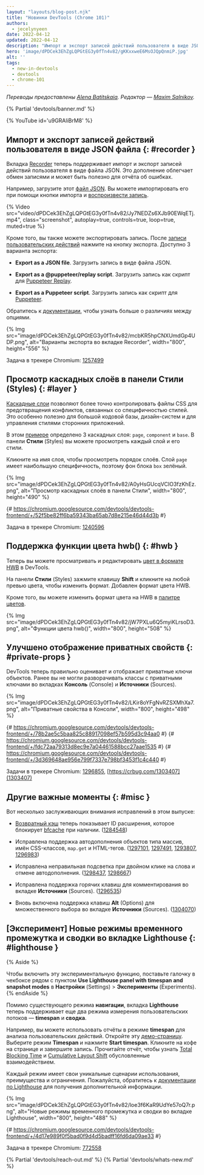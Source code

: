 ```yaml
---
layout: "layouts/blog-post.njk"
title: "Новинки DevTools (Chrome 101)"
authors:
  - jecelynyeen
date: 2022-04-12
updated: 2022-04-12
description: "Импорт и экспорт записей действий пользователя в виде JSON файла, поддержка функции цвета hwb(), просмотр каскадных слоёв во вкладке Стили и многое другое."
hero: 'image/dPDCek3EhZgLQPGtEG3y0fTn4v82/gKKxxweE6MsOJQpQnmiP.jpg'
alt: ''
tags:
  - new-in-devtools
  - devtools
  - chrome-101
---
```


*Переводы предоставлены [Alena Batitskaia](https://twitter.com/ABatickaya). Редактор — [Maxim Salnikov](https://twitter.com/webmaxru).*

{% Partial 'devtools/banner.md' %}

{% YouTube id='u9GRAliBrM8' %}
<!-- start: translation instructions -->
<!-- + 1. Remove the "draft: true" tag above when submitting PR -->
<!-- + 2. Provide translations under each of the English commented original content -->
<!-- + 3. Translate the "description" tag above -->
<!-- + 4. Translate all the <img> alt text -->
<!-- + 5. Update the whats-new.md file -->
<!-- end: translation instructions -->

<!-- ## Import and export recorded user flows as a JSON file  {: #recorder } -->
## Импорт и экспорт записей действий пользователя в виде JSON файла  {: #recorder }

<!-- The [Recorder](/docs/devtools/recorder) panel now supports importing and exporting user flow recordings as a JSON file. This addition makes it easier to share user flows and can be useful for bug reporting. -->
Вкладка [Recorder](/docs/devtools/recorder) теперь поддерживает импорт и экспорт записей действий пользователя в виде файла JSON. Это дополнение облегчает обмен записями и может быть полезно для отчёта об ошибках.

<!-- For example, download this [JSON file](https://storage.googleapis.com/web-dev-uploads/file/dPDCek3EhZgLQPGtEG3y0fTn4v82/vzQbv2rUfTz2DEmx06Gv.json). You can import it with the import button and [replay the user flow](/docs/devtools/recorder/#replay). -->
Например, загрузите этот [файл JSON](https://storage.googleapis.com/web-dev-uploads/file/dPDCek3EhZgLQPGtEG3y0fTn4v82/vzQbv2rUfTz2DEmx06Gv.json). Вы можете импортировать его при помощи кнопки импорта и [воспроизвести запись](/docs/devtools/recorder/#replay).

{% Video src="video/dPDCek3EhZgLQPGtEG3y0fTn4v82/Jy7NEDZs6XJb90EWqETj.mp4", class="screenshot", autoplay=true, controls=true, loop=true, muted=true %}

<!-- Apart from that, you can export the recording as well. After [recording a user flow](/docs/devtools/recorder/#record), click on the export button. There are 3 export options: -->
Кроме того, вы также можете экспортировать запись. После [записи пользовательских действий](/docs/devtools/recorder/#record) нажмите на кнопку экспорта. Доступно 3 варианта экспорта:

<!-- - **Export as a JSON file**. Download the recording as a JSON file. -->
- **Export as a JSON file**. Загрузить запись в виде файла JSON.
<!-- - **Export as a @puppeteer/replay script**. Download the recording as a [Puppeteer Replay](https://github.com/puppeteer/replay) script.  -->
- **Export as a @puppeteer/replay script**. Загрузить запись как скрипт для [Puppeteer Replay](https://github.com/puppeteer/replay).
<!-- - **Export as a Puppeteer script** . Download the recording as [Puppeteer](https://pptr.dev/) script. -->
- **Export as a Puppeteer script**. Загрузить запись как скрипт для [Puppeteer](https://pptr.dev/).

<!-- Consult [the documentation](/docs/devtools/recorder) to learn more about the differences between these options. -->
Обратитесь к [документации](/docs/devtools/recorder/#export-flows), чтобы узнать больше о различиях между опциями.

{% Img src="image/dPDCek3EhZgLQPGtEG3y0fTn4v82/mcbKR5hpCNXUmdGp4UDP.png", alt="Варианты экспорта во вкладке Recorder", width="800", height="556" %}

Задача в трекере Chromium: [1257499](https://crbug.com/1257499)


<!-- ## View cascade layers in the Styles pane {: #layer } -->
## Просмотр каскадных слоёв в панели Стили (Styles) {: #layer }

<!-- [Cascade layers](/blog/cascade-layers/) enable more explicit control of your CSS files to prevent style-specificity conflicts. This is particularly useful for large codebases, design systems, and when managing third party styles in applications. -->
[Каскадные слои](/blog/cascade-layers/) позволяют более точно контролировать файлы CSS для предотвращения конфликтов, связанных со специфичностью стилей. Это особенно полезно для большой кодовой базы, дизайн-систем и для управления стилями сторонних приложений.

<!-- In this [example](https://jec.fyi/demo/cascade-layer), there are 3 cascade layers defined: `page`, `component` and `base`. In the **Styles** pane, you can view each layer and its styles. -->
В этом [примере](https://jec.fyi/demo/cascade-layer) определено 3 каскадных слоя: `page`, `component` и `base`. В панели **Стили** (Styles) вы можете просмотреть каждый слой и его стили.

<!-- Click on the layer name to view the layer order. The `page` layer has the highest specificity, therefore the `box` background is green.  -->
Кликните на имя слоя, чтобы просмотреть порядок слоёв. Слой `page` имеет наибольшую специфичность, поэтому фон блока `box` зелёный.

{% Img src="image/dPDCek3EhZgLQPGtEG3y0fTn4v82/A0yHsGUcqVCIO3fzKhEz.png", alt="Просмотр каскадных слоёв в панели Стили", width="800", height="490" %}

{# https://chromium.googlesource.com/devtools/devtools-frontend/+/52f5be82ff6ba59343ba65ab7d8e215e46d44d3b #}

Задача в трекере Chromium: [1240596](https://crbug.com/1240596)


<!-- ## Support for the hwb() color function {: #hwb } -->
## Поддержка функции цвета hwb() {: #hwb }

<!-- You can now view and edit [HWB color format](https://drafts.csswg.org/css-color/#the-hwb-notation) in DevTools. -->
Теперь вы можете просматривать и редактировать [цвет в формате HWB](https://drafts.csswg.org/css-color/#the-hwb-notation) в DevTools.

<!-- In the **Styles** pane, hold the **Shift** key and click on any color preview to change the color format. The HWB color format is added. -->
На панели **Стили** (Styles) зажмите клавишу **Shift** и кликните на любой превью цвета, чтобы изменить формат. Добавлен формат цвета HWB.

<!-- Alternatively, you can change the color format to HWB in the [color picker](/docs/devtools/css/reference/#color-picker). -->
Кроме того, вы можете изменить формат цвета на HWB в [палитре цветов](/docs/devtools/css/reference/#color-picker).

{% Img src="image/dPDCek3EhZgLQPGtEG3y0fTn4v82/jW7PXLu6Q5myiKLrsoD3.png", alt="Функции цвета hwb()", width="800", height="508" %}


<!-- ## Improved the display of private properties {: #private-props } -->
## Улучшено отображение приватных свойств {: #private-props }

<!-- DevTools now properly evaluates and displays private accessors. Previously, you couldn't expand classes with private accessors in the **Console** and the **Sources** panel. -->
DevTools теперь правильно оценивает и отображает приватные ключи объектов. Ранее вы не могли разворачивать классы с приватными ключами во вкладках **Консоль** (Console) и **Источники** (Sources).


{% Img src="image/dPDCek3EhZgLQPGtEG3y0fTn4v82/LKir8oYFgNvRZSXMhXa7.png", alt="Приватные свойства в Консоли", width="800", height="498" %}

{# https://chromium.googlesource.com/devtools/devtools-frontend/+/78b2ae5c5baa825c88917098ef57b595d3c94aa0 #}
{# https://chromium.googlesource.com/devtools/devtools-frontend/+/fdc72aa79313d8ec9e7a04461588bcc27aae1535 #}
{# https://chromium.googlesource.com/devtools/devtools-frontend/+/3d369648ae956e799f7337e798bf3453f1c4c440 #}

Задачи в трекере Chromium: [1296855](https://crbug.com/1296855), [https://crbug.com/1303407](1303407)


<!-- ## Miscellaneous highlights {: #misc } -->
## Другие важные моменты {: #misc }

<!-- These are some noteworthy fixes in this release: -->
Вот несколько заслуживающих внимания исправлений в этом выпуске:

<!-- - The [Back/forward cache](/blog/new-in-devtools-98/#bfcache) now displays the extension ID which blocked [bfcache](https://web.dev/bfcache/) when present.( [1284548](https://crbug.com/1284548)) -->
- [Возвратный кэш](/blog/new-in-devtools-98/#bfcache) теперь показывает ID расширения, которое блокирует [bfcache](https://web.dev/bfcache/) при наличии. ([1284548](https://crbug.com/1284548))
<!-- - Fixed autocompletion support for array-like objects, CSS class names, `map.get` and HTML tags. ([1297101](https://crbug.com/1297101), [1297491](https://crbug.com/1297491), [1293807](https://crbug.com/1293807), [1296983](https://crbug.com/1296983)) -->
- Исправлена поддержка автодополнения объектов типа массив, имён CSS-классов, `map.get` и HTML-тегов. ([1297101](https://crbug.com/1297101), [1297491](https://crbug.com/1297491), [1293807](https://crbug.com/1293807), [1296983](https://crbug.com/1296983))
<!-- - Fixed incorrect highlights when double-clicking on words and undoing autocomplete. ([1298437](https://crbug.com/1298437), [1298667](https://crbug.com/1298667)) -->
- Исправлена неправильная подсветка при двойном клике на слова и отмене автодополнения. ([1298437](https://crbug.com/1298437), [1298667](https://crbug.com/1298667))
<!-- - Fixed comment keyboard shortcut in the **Sources** panel. ([1296535](https://crbug.com/1296535)) -->
- Исправлена поддержка горячих клавиш для комментирования во вкладке **Источники** (Sources). ([1296535](https://crbug.com/1296535))
<!-- - Re-enable support for using **Alt** (Options) key for multi selection in the **Sources** panel. ([1304070](https://crbug.com/1304070)) -->
- Вновь включена поддержка клавиш **Alt** (Options) для множественного выбора во вкладке **Источники** (Sources). ([1304070](https://crbug.com/1304070))

 
<!-- ## [Experimental] New timespan and snapshot mode in the Lighthouse panel {: #lighthouse } -->
## [Эксперимент] Новые режимы временного промежутка и сводки во вкладке Lighthouse {: #lighthouse }

{% Aside %}
<!-- To enable the experiment, enable the **Use Lighthouse panel with timespan and snapshot modes** checkbox under **Settings** > **Experiments**. -->
Чтобы включить эту экспериментальную функцию, поставьте галочку в чекбоксе рядом с пунктом **Use Lighthouse panel with timespan and snapshot modes** в **Настройки** (Settings) > **Эксперименты** (Experiments).
{% endAside %}

<!-- Apart from the existing **navigation** mode, the **Lighthouse** panel now support two more modes on measuring user flows - **timespan** and **snapshot**. -->
Помимо существующего режима **навигации**, вкладка **Lighthouse** теперь поддерживает еще два режима измерения пользовательских потоков — **timespan** и **сводка**.

<!-- For example, you can use the **timespan** reports to analyze user interactions. Open this [demo](https://coffee-cart.netlify.app/) page. Select the **Timespan** mode and click on **Start timespan**. On the page, click on a coffee and end the timespan. Read the report to find out the [Total Blocking Time](https://web.dev/tbt/) and [Cumulative Layout Shift](https://web.dev/cls/) that were caused by the interaction. -->
Например, вы можете использовать отчёты в режиме **timespan** для анализа пользовательских действий. Откройте эту [демо-страницу](https://coffee-cart.netlify.app/). Выберите режим **Timespan** и нажмите **Start timespan**. Кликните на кофе на странице и завершите запись. Прочитайте отчёт, чтобы узнать [Total Blocking Time](https://web.dev/tbt/) и [Cumulative Layout Shift](https://web.dev/cls/) обусловленные взаимодействием.

<!-- Each mode has its own unique use cases, benefits, and limitations. Please refer to the [Lighthouse documentation](https://github.com/GoogleChrome/lighthouse/blob/master/docs/user-flows.md) for more information. -->
Каждый режим имеет свои уникальные сценарии использования, преимущества и ограничения. Пожалуйста, обратитесь к [документации по Lighthouse](https://github.com/GoogleChrome/lighthouse/blob/master/docs/user-flows.md) для получения дополнительной информации.

{% Img src="image/dPDCek3EhZgLQPGtEG3y0fTn4v82/loe3f6KaR9UdYe57oQ7r.png", alt="Новые режимы временного промежутка и сводки во вкладке Lighthouse", width="800", height="488" %}

{# https://chromium.googlesource.com/devtools/devtools-frontend/+/4d17e989f0f5bad0f9d4d5badff16fd6da09ae33 #}

Задача в трекере Chromium: [772558](https://crbug.com/772558)

{% Partial 'devtools/reach-out.md' %}
{% Partial 'devtools/whats-new.md' %}